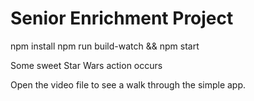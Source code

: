 # Senior Enrichment Project

npm install
npm run build-watch
&& 
npm start

Some sweet Star Wars action occurs

Open the video file to see a walk through the simple app.
